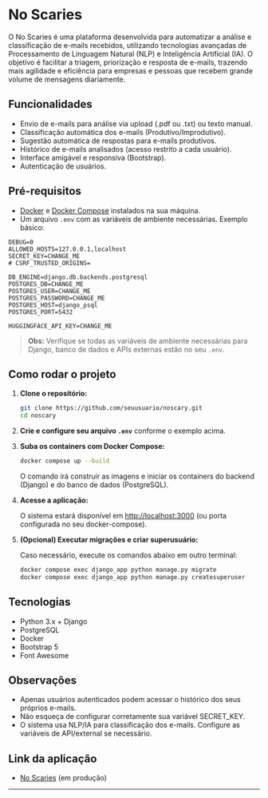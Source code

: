 # No Scaries

O No Scaries é uma plataforma desenvolvida para automatizar a análise e classificação de e-mails recebidos, utilizando tecnologias avançadas de Processamento de Linguagem Natural (NLP) e Inteligência Artificial (IA). O objetivo é facilitar a triagem, priorização e resposta de e-mails, trazendo mais agilidade e eficiência para empresas e pessoas que recebem grande volume de mensagens diariamente.

## Funcionalidades

* Envio de e-mails para análise via upload (.pdf ou .txt) ou texto manual.
* Classificação automática dos e-mails (Produtivo/Improdutivo).
* Sugestão automática de respostas para e-mails produtivos.
* Histórico de e-mails analisados (acesso restrito a cada usuário).
* Interface amigável e responsiva (Bootstrap).
* Autenticação de usuários.

## Pré-requisitos

* [Docker](https://www.docker.com/) e [Docker Compose](https://docs.docker.com/compose/install/) instalados na sua máquina.
* Um arquivo `.env` com as variáveis de ambiente necessárias. Exemplo básico:

```
DEBUG=0
ALLOWED_HOSTS=127.0.0.1,localhost
SECRET_KEY=CHANGE_ME
# CSRF_TRUSTED_ORIGINS=

DB_ENGINE=django.db.backends.postgresql
POSTGRES_DB=CHANGE_ME
POSTGRES_USER=CHANGE_ME
POSTGRES_PASSWORD=CHANGE_ME
POSTGRES_HOST=django_psql
POSTGRES_PORT=5432

HUGGINGFACE_API_KEY=CHANGE_ME
```

> **Obs:** Verifique se todas as variáveis de ambiente necessárias para Django, banco de dados e APIs externas estão no seu `.env`.

## Como rodar o projeto

1. **Clone o repositório:**

   ```bash
   git clone https://github.com/seuusuario/noscary.git
   cd noscary
   ```

2. **Crie e configure seu arquivo `.env`** conforme o exemplo acima.

3. **Suba os containers com Docker Compose:**

   ```bash
   docker compose up --build
   ```

   O comando irá construir as imagens e iniciar os containers do backend (Django) e do banco de dados (PostgreSQL).

4. **Acesse a aplicação:**

   O sistema estará disponível em [http://localhost:3000](http://localhost:3000) (ou porta configurada no seu docker-compose).

5. **(Opcional) Executar migrações e criar superusuário:**

   Caso necessário, execute os comandos abaixo em outro terminal:

   ```bash
   docker compose exec django_app python manage.py migrate
   docker compose exec django_app python manage.py createsuperuser
   ```

## Tecnologias

* Python 3.x + Django
* PostgreSQL
* Docker
* Bootstrap 5
* Font Awesome

## Observações

* Apenas usuários autenticados podem acessar o histórico dos seus próprios e-mails.
* Não esqueça de configurar corretamente sua variável SECRET\_KEY.
* O sistema usa NLP/IA para classificação dos e-mails. Configure as variáveis de API/external se necessário.

## Link da aplicação
* [No Scaries](https://nandico.site/) (em produção)

---

